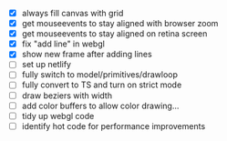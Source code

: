 - [x] always fill canvas with grid
- [x] get mouseevents to stay aligned with browser zoom
- [x] get mouseevents to stay aligned on retina screen
- [x] fix "add line" in webgl
- [x] show new frame after adding lines
- [ ] set up netlify
- [ ] fully switch to model/primitives/drawloop
- [ ] fully convert to TS and turn on strict mode
- [ ] draw beziers with width
- [ ] add color buffers to allow color drawing...
- [ ] tidy up webgl code
- [ ] identify hot code for performance improvements
